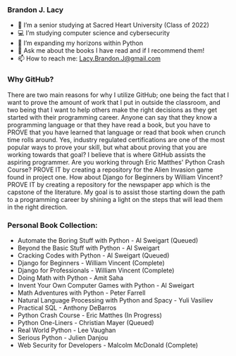 ### Brandon J. Lacy

- 📝 I’m a senior studying at Sacred Heart University (Class of 2022)
- 💻 I’m studying computer science and cybersecurity
- 🐍 I’m expanding my horizons within Python
- 💬 Ask me about the books I have read and if I recommend them!
- 📫 How to reach me: Lacy.Brandon.J@gmail.com

### Why GitHub?

There are two main reasons for why I utilize GitHub; one being the fact that I want to prove the amount of work that I put in outside the classroom, and two being that I want to help others make the right decisions as they get started with their programming career. Anyone can say that they know a programming language or that they have read a book, but you have to PROVE that you have learned that language or read that book when crunch time rolls around. Yes, industry regulated certifications are one of the most popular ways to prove your skill, but what about proving that you are working towards that goal? I believe that is where GitHub assists the aspiring programmer. Are you working through Eric Matthes' Python Crash Course? PROVE IT by creating a repository for the Alien Invasion game found in project one. How about Django for Beginners by William Vincent? PROVE IT by creating a repository for the newspaper app which is the capstone of the literature. My goal is to assist those starting down the path to a programming career by shining a light on the steps that will lead them in the right direction.

### Personal Book Collection:

- Automate the Boring Stuff with Python - Al Sweigart (Queued)
- Beyond the Basic Stuff with Python - Al Sweigart
- Cracking Codes with Python - Al Sweigart (Queued)
- Django for Beginners - William Vincent (Complete)
- Django for Professionals - William Vincent (Complete)
- Doing Math with Python - Amit Saha
- Invent Your Own Computer Games with Python - Al Sweigart
- Math Adventures with Python - Peter Farrell
- Natural Language Processing with Python and Spacy - Yuli Vasiliev
- Practical SQL - Anthony DeBarros
- Python Crash Course - Eric Matthes (In Progress)
- Python One-Liners - Christian Mayer (Queued)
- Real World Python - Lee Vaughan
- Serious Python - Julien Danjou
- Web Security for Developers - Malcolm McDonald (Complete)
